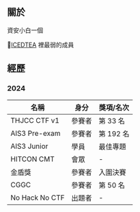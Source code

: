 
## 關於
資安小白一個
 

🚩[ICEDTEA](https://ic3dt3a.org/) 裡最弱的成員


## 經歷
### 2024  
| 名稱            | 身分  | 獎項/名次 |
| -------------- | ----- | --------- |
| THJCC CTF v1   | 參賽者 | 第 33 名  |
| AIS3 Pre-exam  | 參賽者 | 第 192 名 |
| AIS3 Junior    | 學員   | 最佳專題  |
| HITCON CMT     | 會眾   |    -     |
| 金盾獎          | 參賽者 | 入圍決賽 |
| CGGC           | 參賽者 | 第 50 名 |
| No Hack No CTF | 出題者 |    -     |